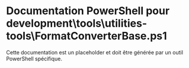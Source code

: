 # Documentation PowerShell pour development\tools\utilities-tools\FormatConverterBase.ps1

Cette documentation est un placeholder et doit être générée par un outil PowerShell spécifique.
